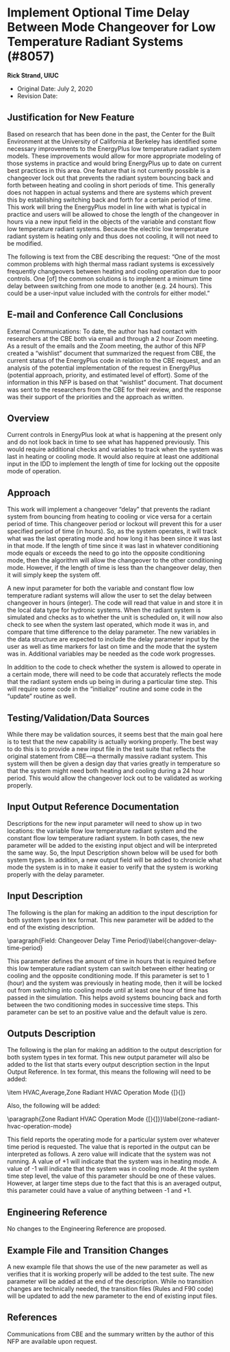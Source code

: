 Implement Optional Time Delay Between Mode Changeover for Low Temperature Radiant Systems (#8057)
================

**Rick Strand, UIUC**

 - Original Date: July 2, 2020
 - Revision Date: 
 

## Justification for New Feature ##

Based on research that has been done in the past, the Center for the Built Environment at the University of California at Berkeley has identified some necessary improvements to the EnergyPlus low temperature radiant system models.  These improvements would allow for more appropriate modeling of those systems in practice and would bring EnergyPlus up to date on current best practices in this area.  One feature that is not currently possible is a changeover lock out that prevents the radiant system bouncing back and forth between heating and cooling in short periods of time.  This generally does not happen in actual systems and there are systems which prevent this by establishing switching back and forth for a certain period of time.  This work will bring the EnergyPlus model in line with what is typical in practice and users will be allowed to chose the length of the changeover in hours via a new input field in the objects of the variable and constant flow low temperature radiant systems.  Because the electric low temperature radiant system is heating only and thus does not cooling, it will not need to be modified.

The following is text from the CBE describing the request: “One of the most common problems with high thermal mass radiant systems is excessively frequently changeovers between heating and cooling operation due to poor controls. One [of] the common solutions is to implement a minimum time delay between switching from one mode to another (e.g. 24 hours). This could be a user-input value included with the controls for either model.”

## E-mail and  Conference Call Conclusions ##

External Communications: To date, the author has had contact with researchers at the CBE both via email and through a 2 hour Zoom meeting.  As a result of the emails and the Zoom meeting, the author of this NFP created a “wishlist” document that summarized the request from CBE, the current status of the EnergyPlus code in relation to the CBE request, and an analysis of the potential implementation of the request in EnergyPlus (potential approach, priority, and estimated level of effort).  Some of the information in this NFP is based on that “wishlist” document.  That document was sent to the researchers from the CBE for their review, and the response was their support of the priorities and the approach as written.


## Overview ##

Current controls in EnergyPlus look at what is happening at the present only and do not look back in time to see what has happened previously.  This would require additional checks and variables to track when the system was last in heating or cooling mode.  It would also require at least one additional input in the IDD to implement the length of time for locking out the opposite mode of operation.

## Approach ##

This work will implement a changeover “delay” that prevents the radiant system from bouncing from heating to cooling or vice versa for a certain period of time.  This changeover period or lockout will prevent this for a user specified period of time (in hours).  So, as the system operates, it will track what was the last operating mode and how long it has been since it was last in that mode.  If the length of time since it was last in whatever conditioning mode equals or exceeds the need to go into the opposite conditioning mode, then the algorithm will allow the changeover to the other conditioning mode.  However, if the length of time is less than the changeover delay, then it will simply keep the system off.

A new input parameter for both the variable and constant flow low temperature radiant systems will allow the user to set the delay between changeover in hours (integer).  The code will read that value in and store it in the local data type for hydronic systems.  When the radiant system is simulated and checks as to whether the unit is scheduled on, it will now also check to see when the system last operated, which mode it was in, and compare that time difference to the delay parameter.  The new variables in the data structure are expected to include the delay parameter input by the user as well as time markers for last on time and the mode that the system was in.  Additional variables may be needed as the code work progresses.

In addition to the code to check whether the system is allowed to operate in a certain mode, there will need to be code that accurately reflects the mode that the radiant system ends up being in during a particular time step.  This will require some code in the “initialize” routine and some code in the “update” routine as well.

## Testing/Validation/Data Sources ##

While there may be validation sources, it seems best that the main goal here is to test that the new capability is actually working properly.  The best way to do this is to provide a new input file in the test suite that reflects the original statement from CBE—a thermally massive radiant system.  This system will then be given a design day that varies greatly in temperature so that the system might need both heating and cooling during a 24 hour period.  This would allow the changeover lock out to be validated as working properly.

## Input Output Reference Documentation ##

Descriptions for the new input parameter will need to show up in two locations: the variable flow low temperature radiant system and the constant flow low temperature radiant system.  In both cases, the new parameter will be added to the existing input object and will be interpreted the same way.  So, the Input Description shown below will be used for both system types.  In addition, a new output field will be added to chronicle what mode the system is in to make it easier to verify that the system is working properly with the delay parameter.

## Input Description ##

The following is the plan for making an addition to the input description for both system types in tex format.  This new parameter will be added to the end of the existing description.

\paragraph{Field: Changeover Delay Time Period}\label{changover-delay-time-period}

This parameter defines the amount of time in hours that is required before this low temperature radiant system can switch between either heating or cooling and the opposite conditioning mode.  If this parameter is set to 1 (hour) and the system was previously in heating mode, then it will be locked out from switching into cooling mode until at least one hour of time has passed in the simulation.  This helps avoid systems bouncing back and forth between the two conditioning modes in successive time steps.  This parameter can be set to an positive value and the default value is zero.

## Outputs Description ##

The following is the plan for making an addition to the output description for both system types in tex format.  This new output parameter will also be added to the list that starts every output description section in the Input Output Reference.  In tex format, this means the following will need to be added:

\item
    HVAC,Average,Zone Radiant HVAC Operation Mode {[}{]}

Also, the following will be added:

\paragraph{Zone Radiant HVAC Operation Mode {[}{]}}\label{zone-radiant-hvac-operation-mode}

This field reports the operating mode for a particular system over whatever time period is requested.  The value that is reported in the output can be interpreted as follows.  A zero value will indicate that the system was not running.  A value of +1 will indicate that the system was in heating mode.  A value of -1 will indicate that the system was in cooling mode.  At the system time step level, the value of this parameter should be one of these values.  However, at larger time steps due to the fact that this is an averaged output, this parameter could have a value of anything between -1 and +1.

## Engineering Reference ##

No changes to the Engineering Reference are proposed.

## Example File and Transition Changes ##

A new example file that shows the use of the new parameter as well as verifies that it is working properly will be added to the test suite.  The new parameter will be added at the end of the description.  While no transition changes are technically needed, the transition files (Rules and F90 code) will be updated to add the new parameter to the end of existing input files.

## References ##

Communications from CBE and the summary written by the author of this NFP are available upon request.



